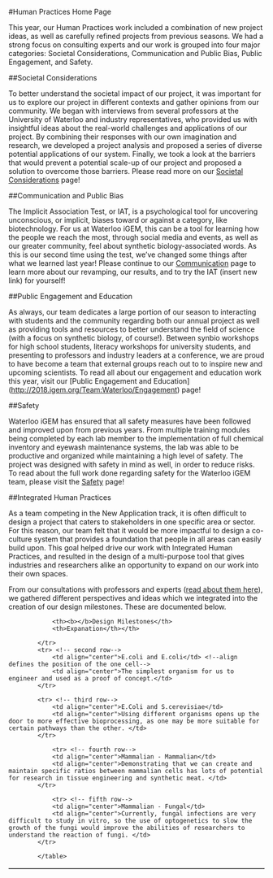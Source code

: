 #Human Practices Home Page

This year, our Human Practices work included a combination of new project ideas, as well as carefully refined projects from previous seasons. We had a strong focus on consulting experts and our work is grouped into four major categories: Societal Considerations, Communication and Public Bias, Public Engagement, and Safety. 


##Societal Considerations

To better understand the societal impact of our project, it was important for us to explore our project in different contexts and gather opinions from our community. We began with interviews from several professors at the University of Waterloo and industry representatives, who provided us with insightful ideas about the real-world challenges and applications of our project. By combining their responses with our own imagination and research, we developed a project analysis and proposed a series of diverse potential applications of our system. Finally, we took a look at the barriers that would prevent a potential scale-up of our project and proposed a solution to overcome those barriers.  Please read more on our [Societal Considerations](http://2018.igem.org/Team:Waterloo/Societal_Considerations) page!



##Communication and Public Bias

The Implicit Association Test, or IAT, is a psychological tool for uncovering unconscious, or implicit, biases toward or against a category, like biotechnology.  For us at Waterloo iGEM, this can be a tool for learning how the people we reach the most, through social media and events, as well as our greater community, feel about synthetic biology-associated words. As this is our second time using the test, we’ve changed some things after what we learned last year!  Please continue to our [Communication](http://2018.igem.org/Team:Waterloo/Commnunication) page to learn more about our revamping, our results, and to try the IAT (insert new link) for yourself!


##Public Engagement and Education

As always, our team dedicates a large portion of our season to interacting with students and the community regarding both our annual project as well as providing tools and resources to better understand the field of science (with a focus on synthetic biology, of course!). Between synbio workshops for high school students, literacy workshops for university students, and presenting to professors and industry leaders at a conference, we are proud to have become a team that external groups reach out to to inspire new and upcoming scientists. To read all about our engagement and education work this year, visit our [Public Engagement and Education] (http://2018.igem.org/Team:Waterloo/Engagement) page!

##Safety

Waterloo iGEM has ensured that all safety measures have been followed and improved upon from previous years. From multiple training modules being completed by each lab member to the implementation of full chemical inventory and eyewash maintenance systems, the lab was able to be productive and organized while maintaining a high level of safety. The project was designed with safety in mind as well, in order to reduce risks. To read about the full work done regarding safety for the Waterloo iGEM team, please visit the [Safety](http://2018.igem.org/Team:Waterloo/Safety) page!


##Integrated Human Practices


As a team competing in the New Application track, it is often difficult to design a project that caters to stakeholders in one specific area or sector. For this reason, our team felt that it would be more impactful to design a co-culture system that provides a foundation that people in all areas can easily build upon. This goal helped drive our work with Integrated Human Practices, and resulted in the design of a multi-purpose tool that gives industries and researchers alike an opportunity to expand on our work into their own spaces. 

From our consultations with professors and experts ([read about them here](http://2018.igem.org/Team:Waterloo/Societal_Considerations)), we gathered different perspectives and ideas which we integrated into the creation of our design milestones. These are documented below.

<table style="width:100%" border="1"> <!--bgcolor defines the background colour of the entire table-->
			<tr> <!-- for every row, you have to identify the headers-->
			
				<th><b></b>Design Milestones</th>
				<th>Expanation</th></th> 
			
			</tr>
			<tr> <!-- second row-->
				<td align="center">E.coli and E.coli</td> <!--align defines the position of the one cell-->
				<td align="center">The simplest organism for us to engineer and used as a proof of concept.</td> 
			</tr>
			
			<tr> <!-- third row-->
				<td align="center">E.Coli and S.cerevisiae</td>
				<td align="center">Using different organisms opens up the door to more effective bioprocessing, as one may be more suitable for certain pathways than the other. </td> 
			</tr>
			
				<tr> <!-- fourth row-->
				<td align="center">Mammalian - Mammalian</td>
				<td align="center">Demonstrating that we can create and maintain specific ratios between mammalian cells has lots of potential for research in tissue engineering and synthetic meat. </td> 
			</tr>
			
				<tr> <!-- fifth row-->
				<td align="center">Mammalian - Fungal</td>
				<td align="center">Currently, fungal infections are very difficult to study in vitro, so the use of optogenetics to slow the growth of the fungi would improve the abilities of researchers to understand the reaction of fungi. </td> 
			</tr>
			
			</table>

